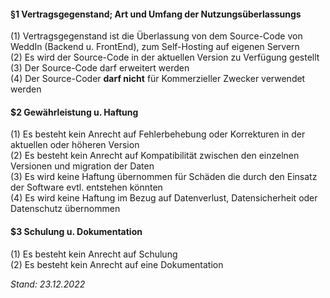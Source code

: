 #### §1 Vertragsgegenstand; Art und Umfang der Nutzungsüberlassungs

(1) Vertragsgegenstand ist die Überlassung von dem Source-Code von WeddIn (Backend u. FrontEnd), zum Self-Hosting auf eigenen Servern  
(2) Es wird der Source-Code in der aktuellen Version zu Verfügung gestellt  
(3) Der Source-Code darf erweitert werden  
(4) Der Source-Coder **darf nicht** für Kommerzieller Zwecker verwendet werden

#### $2 Gewährleistung u. Haftung

(1) Es besteht kein Anrecht auf Fehlerbehebung oder Korrekturen in der aktuellen oder höheren Version  
(2) Es besteht kein Anrecht auf Kompatibilität zwischen den einzelnen Versionen und migration der Daten  
(3) Es wird keine Haftung übernommen für Schäden die durch den Einsatz der Software evtl. entstehen könnten  
(4) Es wird keine Haftung im Bezug auf Datenverlust, Datensicherheit oder Datenschutz übernommen

#### $3 Schulung u. Dokumentation

(1) Es besteht kein Anrecht auf Schulung  
(2) Es besteht kein Anrecht auf eine Dokumentation

_Stand: 23.12.2022_
